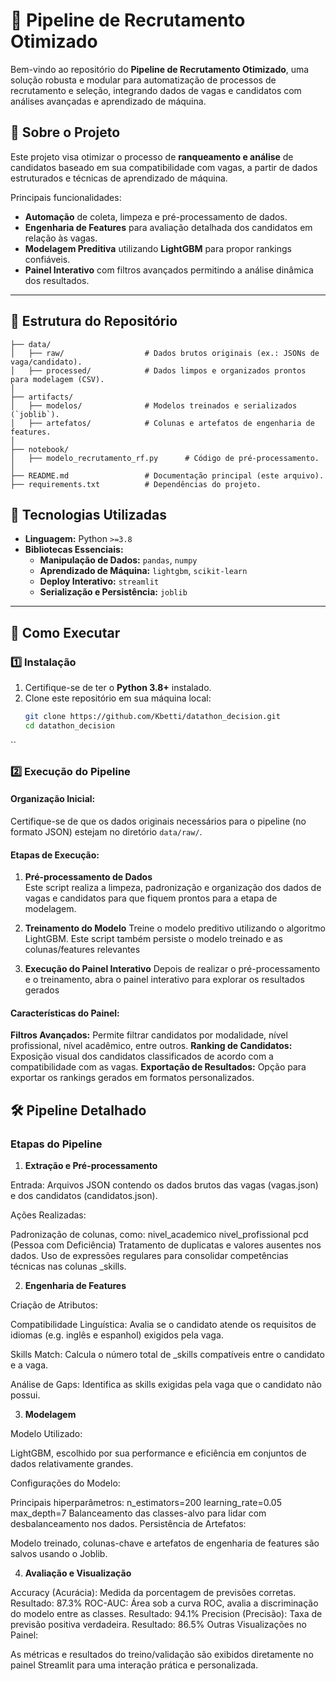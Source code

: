 # 📌 Pipeline de Recrutamento Otimizado

Bem-vindo ao repositório do **Pipeline de Recrutamento Otimizado**, uma solução robusta e modular para automatização de processos de recrutamento e seleção, integrando dados de vagas e candidatos com análises avançadas e aprendizado de máquina.

## 📝 Sobre o Projeto

Este projeto visa otimizar o processo de **ranqueamento e análise** de candidatos baseado em sua compatibilidade com vagas, a partir de dados estruturados e técnicas de aprendizado de máquina. 

Principais funcionalidades:
- **Automação** de coleta, limpeza e pré-processamento de dados.
- **Engenharia de Features** para avaliação detalhada dos candidatos em relação às vagas.
- **Modelagem Preditiva** utilizando **LightGBM** para propor rankings confiáveis.
- **Painel Interativo** com filtros avançados permitindo a análise dinâmica dos resultados.

---

## 📂 Estrutura do Repositório

```plaintext
├── data/
│   ├── raw/                  # Dados brutos originais (ex.: JSONs de vaga/candidato).
│   ├── processed/            # Dados limpos e organizados prontos para modelagem (CSV).
│
├── artifacts/
│   ├── modelos/              # Modelos treinados e serializados (`joblib`).
│   ├── artefatos/            # Colunas e artefatos de engenharia de features.
│
├── notebook/
│   ├── modelo_recrutamento_rf.py      # Código de pré-processamento.
│
├── README.md                 # Documentação principal (este arquivo).
├── requirements.txt          # Dependências do projeto.

```

## 🔧 Tecnologias Utilizadas
- **Linguagem:** Python `>=3.8`
- **Bibliotecas Essenciais:**
  - **Manipulação de Dados:** `pandas`, `numpy`
  - **Aprendizado de Máquina:** `lightgbm`, `scikit-learn`
  - **Deploy Interativo:** `streamlit`
  - **Serialização e Persistência:** `joblib`

---

## 🚀 Como Executar

### 1️⃣ Instalação

1. Certifique-se de ter o **Python 3.8+** instalado.
2. Clone este repositório em sua máquina local:
   ```bash
   git clone https://github.com/Kbetti/datathon_decision.git
   cd datathon_decision
``

### 2️⃣ Execução do Pipeline

#### Organização Inicial:
Certifique-se de que os dados originais necessários para o pipeline (no formato JSON) estejam no diretório `data/raw/`.

#### Etapas de Execução:

1. **Pré-processamento de Dados**  
   Este script realiza a limpeza, padronização e organização dos dados de vagas e candidatos para que fiquem prontos para a etapa de modelagem. 

2. **Treinamento do Modelo**
Treine o modelo preditivo utilizando o algoritmo LightGBM. Este script também persiste o modelo treinado e as colunas/features relevantes

3. **Execução do Painel Interativo**
Depois de realizar o pré-processamento e o treinamento, abra o painel interativo para explorar os resultados gerados

#### Características do Painel:
**Filtros Avançados:** Permite filtrar candidatos por modalidade, nível profissional, nível acadêmico, entre outros.
**Ranking de Candidatos:** Exposição visual dos candidatos classificados de acordo com a compatibilidade com as vagas.
**Exportação de Resultados:** Opção para exportar os rankings gerados em formatos personalizados.

## 🛠️ Pipeline Detalhado


### Etapas do Pipeline
1. **Extração e Pré-processamento**
   
Entrada:
Arquivos JSON contendo os dados brutos das vagas (vagas.json) e dos candidatos (candidatos.json).


Ações Realizadas:

Padronização de colunas, como:
nivel_academico
nivel_profissional
pcd (Pessoa com Deficiência)
Tratamento de duplicatas e valores ausentes nos dados.
Uso de expressões regulares para consolidar competências técnicas nas colunas _skills.

2. **Engenharia de Features**

   
Criação de Atributos:

Compatibilidade Linguística: Avalia se o candidato atende os requisitos de idiomas (e.g. inglês e espanhol) exigidos pela vaga.

Skills Match: Calcula o número total de _skills compatíveis entre o candidato e a vaga.

Análise de Gaps: Identifica as skills exigidas pela vaga que o candidato não possui.


3. **Modelagem**

   
Modelo Utilizado:

LightGBM, escolhido por sua performance e eficiência em conjuntos de dados relativamente grandes.

Configurações do Modelo:

Principais hiperparâmetros:
n_estimators=200
learning_rate=0.05
max_depth=7
Balanceamento das classes-alvo para lidar com desbalanceamento nos dados.
Persistência de Artefatos:

Modelo treinado, colunas-chave e artefatos de engenharia de features são salvos usando o Joblib.

4. **Avaliação e Visualização**

Accuracy (Acurácia): Medida da porcentagem de previsões corretas.
Resultado: 87.3%
ROC-AUC: Área sob a curva ROC, avalia a discriminação do modelo entre as classes.
Resultado: 94.1%
Precision (Precisão): Taxa de previsão positiva verdadeira.
Resultado: 86.5%
Outras Visualizações no Painel:

As métricas e resultados do treino/validação são exibidos diretamente no painel Streamlit para uma interação prática e personalizada.
